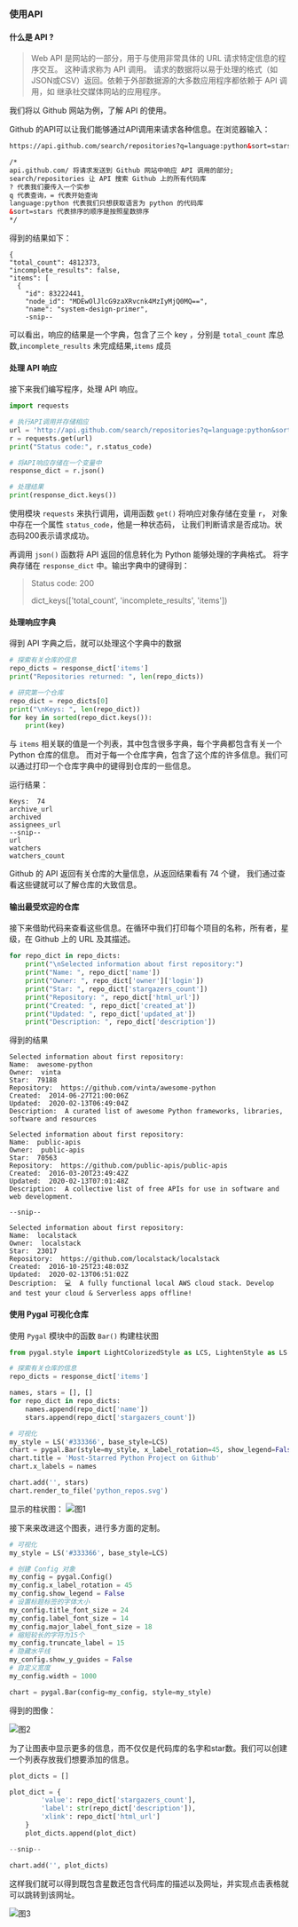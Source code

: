 ### 使用API

#### 什么是 API ?
> Web API 是网站的一部分，用于与使用非常具体的 URL 请求特定信息的程序交互。
> 这种请求称为 API 调用。
> 请求的数据将以易于处理的格式（如JSON或CSV）返回。依赖于外部数据源的大多数应用程序都依赖于 API 调用，如
> 继承社交媒体网站的应用程序。

我们将以 Github 网站为例，了解 API 的使用。

Github 的API可以让我们能够通过API调用来请求各种信息。在浏览器输入：
```html
https://api.github.com/search/repositories?q=language:python&sort=stars

/*
api.github.com/ 将请求发送到 Github 网站中响应 API 调用的部分;
search/repositories 让 API 搜索 Github 上的所有代码库
? 代表我们要传入一个实参
q 代表查询，= 代表开始查询
language:python 代表我们只想获取语言为 python 的代码库
&sort=stars 代表排序的顺序是按照星数排序
*/
```
得到的结果如下：

    {
    "total_count": 4812373,
    "incomplete_results": false,
    "items": [
      {
        "id": 83222441,
        "node_id": "MDEwOlJlcG9zaXRvcnk4MzIyMjQ0MQ==",
        "name": "system-design-primer",
        -snip--

可以看出，响应的结果是一个字典，包含了三个 key ，分别是 `total_count` 库总数,`incomplete_results` 未完成结果,`items` 成员

#### 处理 API 响应 

接下来我们编写程序，处理 API 响应。
```python
import requests

# 执行API调用并存储相应
url = 'http://api.github.com/search/repositories?q=language:python&sort=stars'
r = requests.get(url)
print("Status code:", r.status_code)

# 将API响应存储在一个变量中
response_dict = r.json()

# 处理结果
print(response_dict.keys())
```
使用模块 `requests` 来执行调用，调用函数 `get()` 将响应对象存储在变量 `r`， 对象中存在一个属性 `status_code`，他是一种状态码，
让我们判断请求是否成功。状态码200表示请求成功。

再调用 `json()` 函数将 API 返回的信息转化为 Python 能够处理的字典格式。
将字典存储在 `response_dict` 中。输出字典中的键得到：
> Status code: 200
>
> dict_keys(['total_count', 'incomplete_results', 'items']) 

#### 处理响应字典
得到 API 字典之后，就可以处理这个字典中的数据

```python
# 探索有关仓库的信息
repo_dicts = response_dict['items']
print("Repositories returned: ", len(repo_dicts))

# 研究第一个仓库
repo_dict = repo_dicts[0]
print("\nKeys: ", len(repo_dict))
for key in sorted(repo_dict.keys()):
    print(key)
```

与 `items` 相关联的值是一个列表，其中包含很多字典，每个字典都包含有关一个 Python 仓库的信息。
而对于每一个仓库字典，包含了这个库的许多信息。我们可以通过打印一个仓库字典中的键得到仓库的一些信息。

运行结果：
```
Keys:  74
archive_url
archived
assignees_url
--snip--
url
watchers
watchers_count
```
Github 的 API 返回有关仓库的大量信息，从返回结果看有 74 个键，
我们通过查看这些键就可以了解仓库的大致信息。

#### 输出最受欢迎的仓库

接下来借助代码来查看这些信息。在循环中我们打印每个项目的名称，所有者，星级，在 Github 上的 URL 及其描述。

```python
for repo_dict in repo_dicts:
    print("\nSelected information about first repository:")
    print("Name: ", repo_dict['name'])
    print("Owner: ", repo_dict['owner']['login'])
    print("Star: ", repo_dict['stargazers_count'])
    print("Repository: ", repo_dict['html_url'])
    print("Created: ", repo_dict['created_at'])
    print("Updated: ", repo_dict['updated_at'])
    print("Description: ", repo_dict['description'])
```

得到的结果
```
Selected information about first repository:
Name:  awesome-python
Owner:  vinta
Star:  79188
Repository:  https://github.com/vinta/awesome-python
Created:  2014-06-27T21:00:06Z
Updated:  2020-02-13T06:49:04Z
Description:  A curated list of awesome Python frameworks, libraries, software and resources

Selected information about first repository:
Name:  public-apis
Owner:  public-apis
Star:  70563
Repository:  https://github.com/public-apis/public-apis
Created:  2016-03-20T23:49:42Z
Updated:  2020-02-13T07:01:48Z
Description:  A collective list of free APIs for use in software and web development.

--snip--

Selected information about first repository:
Name:  localstack
Owner:  localstack
Star:  23017
Repository:  https://github.com/localstack/localstack
Created:  2016-10-25T23:48:03Z
Updated:  2020-02-13T06:51:02Z
Description:  💻  A fully functional local AWS cloud stack. Develop and test your cloud & Serverless apps offline!
```

#### 使用 Pygal 可视化仓库

使用 `Pygal` 模块中的函数 `Bar()` 构建柱状图

```python
from pygal.style import LightColorizedStyle as LCS, LightenStyle as LS

# 探索有关仓库的信息
repo_dicts = response_dict['items']

names, stars = [], []
for repo_dict in repo_dicts:
    names.append(repo_dict['name'])
    stars.append(repo_dict['stargazers_count'])

# 可视化
my_style = LS('#333366', base_style=LCS)
chart = pygal.Bar(style=my_style, x_label_rotation=45, show_legend=False)
chart.title = 'Most-Starred Python Project on Github'
chart.x_labels = names

chart.add('', stars)
chart.render_to_file('python_repos.svg')
``` 

显示的柱状图：
![图1](ZhuoHaoHe2019/LearningProject_Python_Spring_2020/data/API/1.jpg)

接下来来改进这个图表，进行多方面的定制。

```python
# 可视化
my_style = LS('#333366', base_style=LCS)

# 创建 Config 对象
my_config = pygal.Config()
my_config.x_label_rotation = 45
my_config.show_legend = False
# 设置标题标签的字体大小
my_config.title_font_size = 24
my_config.label_font_size = 14
my_config.major_label_font_size = 18
# 缩短较长的字符为15个
my_config.truncate_label = 15
# 隐藏水平线
my_config.show_y_guides = False
# 自定义宽度
my_config.width = 1000

chart = pygal.Bar(config=my_config, style=my_style)
```
得到的图像：

![图2](ZhuoHaoHe2019/LearningProject_Python_Spring_2020/data/API/2.jpg)

为了让图表中显示更多的信息，而不仅仅是代码库的名字和star数。我们可以创建一个列表存放我们想要添加的信息。

```python
plot_dicts = []

plot_dict = {
        'value': repo_dict['stargazers_count'],
        'label': str(repo_dict['description']),
        'xlink': repo_dict['html_url']
    }
    plot_dicts.append(plot_dict)

--snip--

chart.add('', plot_dicts)
```

这样我们就可以得到既包含星数还包含代码库的描述以及网址，并实现点击表格就可以跳转到该网址。

![图3](ZhuoHaoHe2019/LearningProject_Python_Spring_2020/data/API/3.jpg)
